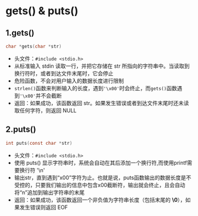 # gets() & puts()

## 1.gets()

```c
char *gets(char *str)
```

* 头文件：`#include <stdio.h>`
* 从标准输入 stdin 读取一行，并把它存储在 str 所指向的字符串中。当读取到换行符时，或者到达文件末尾时，它会停止
* 危险函数，不会对用户输入的数据长度进行限制
* `strlen()`函数来判断输入的长度，遇到`'\x00'`时会终止，而`gets()`函数遇到`'\x00'`并不会截断
* 返回：如果成功，该函数返回 str。如果发生错误或者到达文件末尾时还未读取任何字符，则返回 NULL



## 2.puts()

```c
int puts(const char *str)
```

* 头文件：`#include <stdio.h>`
* 使用 puts() 显示字符串时，系统会自动在其后添加一个换行符,而使用printf需要换行符 '\n' 
* 输出str，直到遇到“x00”字符为止。也就是说，puts函数输出的数据长度是不受控的，只要我们输出的信息中包含x00截断符，输出就会终止，且会自动将“n”追加到输出字符串的末尾
* 返回：如果成功，该函数返回一个非负值为字符串长度（包括末尾的 **\0**），如果发生错误则返回 EOF

